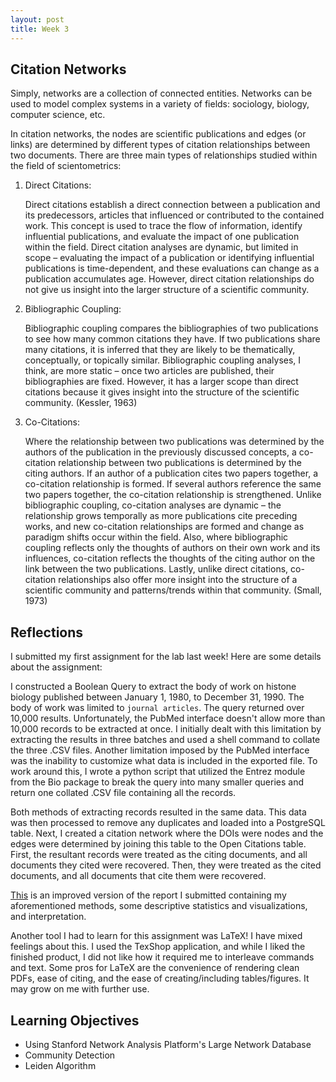 ```yaml
---
layout: post
title: Week 3
---
```


## Citation Networks

Simply, networks are a collection of connected entities. Networks can be used to model complex systems in a variety of fields: sociology, biology, computer science, etc. 

In citation networks, the nodes are scientific publications and edges (or links) are determined by different types of citation relationships between two documents. There are three main types of relationships studied within the field of scientometrics: 

1. Direct Citations:

	Direct citations establish a direct connection between a publication and its predecessors, articles that influenced or contributed to the contained work. This concept is used to trace the flow of information, identify influential publications, and evaluate the impact of one publication within the field. Direct citation analyses are dynamic, but limited in scope – evaluating the impact of a publication or identifying influential publications is time-dependent, and these evaluations can change as a publication accumulates age. However, direct citation relationships do not give us insight into the larger structure of a scientific community.

2. Bibliographic Coupling: 

	Bibliographic coupling compares the bibliographies of two publications to see how many common citations they have. If two publications share many citations, it is inferred that they are likely to be thematically, conceptually, or topically similar. Bibliographic coupling analyses, I think, are more static – once two articles are published, their bibliographies are fixed. However, it has a larger scope than direct citations because it gives insight into the structure of the scientific community. (Kessler, 1963)

3. Co-Citations: 

	Where the relationship between two publications was determined by the authors of the publication in the previously discussed concepts, a co-citation relationship between two publications is determined by the citing authors. If an author of a publication cites two papers together, a co-citation relationship is formed. If several authors reference the same two papers together, the co-citation relationship is strengthened. Unlike bibliographic coupling, co-citation analyses are dynamic – the relationship grows temporally as more publications cite preceding works, and new co-citation relationships are formed and change as paradigm shifts occur within the field. Also, where bibliographic coupling reflects only the thoughts of authors on their own work and its influences, co-citation reflects the thoughts of the citing author on the link between the two publications. Lastly, unlike direct citations, co-citation relationships also offer more insight into the structure of a scientific community and patterns/trends within that community. (Small, 1973)

## Reflections

I submitted my first assignment for the lab last week! Here are some details about the assignment: 

I constructed a Boolean Query to extract the body of work on histone biology published between January 1, 1980, to December 31, 1990. The body of work was limited to `journal articles`. The query returned over 10,000 results. Unfortunately, the PubMed interface doesn't allow more than 10,000 records to be extracted at once. I initially dealt with this limitation by extracting the results in three batches and used a shell command to collate the three .CSV files. Another limitation imposed by the PubMed interface was the inability to customize what data is included in the exported file. To work around this, I wrote a python script that utilized the Entrez module from the Bio package to break the query into many smaller queries and return one collated .CSV file containing all the records. 

Both methods of extracting records resulted in the same data. This data was then processed to remove any duplicates and loaded into a PostgreSQL table. Next, I created a citation network where the DOIs were nodes and the edges were determined by joining this table to the Open Citations table. First, the resultant records were treated as the citing documents, and all documents they cited were recovered. Then, they were treated as the cited documents, and all documents that cite them were recovered.

[This](../files/A1Report.pdf) is an improved version of the report I submitted containing my aforementioned methods, some descriptive statistics and visualizations, and interpretation. 

Another tool I had to learn for this assignment was LaTeX! I have mixed feelings about this. I used the TexShop application, and while I liked the finished product, I did not like how it required me to interleave commands and text. Some pros for LaTeX are the convenience of rendering clean PDFs, ease of citing, and the ease of creating/including tables/figures. It may grow on me with further use. 

## Learning Objectives

- Using Stanford Network Analysis Platform's Large Network Database
- Community Detection
- Leiden Algorithm







